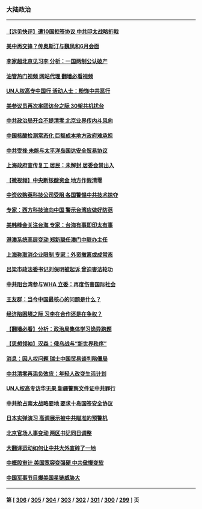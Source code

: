 ### 大陆政治
---
#### [【远见快评】遭10国拒签协议 中共印太战略折戟](../../pages/ncid277/n13748974.md?05310845) 
#### [美中再交锋？传奥斯汀与魏凤和6月会面](../../pages/ncid277/n13748846.md?05310845) 
#### [李家超北京见习李 分析：一国两制公认破产](../../pages/ncid277/n13746938.md?05310845) 
#### [油管热门视频 网站代理 翻墙必看视频](http://209.222.30.114:81/youtube.html?05310845)
#### [UN人权高专中国行 活动人士：粉饰中共恶行](../../pages/ncid277/n13748834.md?05310845) 
#### [美参议员再次率团访台之际 30架共机扰台](../../pages/ncid277/n13748744.md?05310845) 
#### [中共政治局开会不提清零 北京业界传内斗风向](../../pages/ncid277/n13748672.md?05310845) 
#### [中国核酸检测常态化 巨额成本地方政府难承担](../../pages/ncid277/n13748745.md?05310845) 
#### [中共受挫 未能与太平洋岛国达安全贸易协议](../../pages/ncid277/n13748631.md?05310845) 
#### [上海政府宣传复工 居民：未解封 居委会禁出入](../../pages/ncid277/n13748713.md?05310845) 
#### [【微视频】中央断核酸资金 地方作假清零](../../pages/ncid277/n13748693.md?05310845) 
#### [中资收购英科技公司受阻 各国警惕中共技术掠夺](../../pages/ncid277/n13748635.md?05310845) 
#### [专家：西方科技流向中国 警示台湾应做好防范](../../pages/ncid277/n13748557.md?05310845) 
#### [美韩峰会关注台海 专家：台海有事即印太有事](../../pages/ncid277/n13748506.md?05310845) 
#### [港澳系统高层变动 郑新聪任澳门中联办主任](../../pages/ncid277/n13748487.md?05310845) 
#### [上海称取消企业限制 专家：外资撤离或成常态](../../pages/ncid277/n13748403.md?05310845) 
#### [吕梁市政法委书记刘保明被起诉 曾迫害法轮功](../../pages/ncid277/n13748453.md?05310845) 
#### [中共阻台湾参与WHA 立委：再度伤害国际社会](../../pages/ncid277/n13748357.md?05310845) 
#### [王友群：当今中国最核心的问题是什么？](../../pages/ncid277/n13747599.md?05310845) 
#### [经济陷困境之际 习李在合作还是在争权？](../../pages/ncid277/n13747580.md?05310845) 
#### [【翻墙必看】分析：政治局集体学习诡异跑题](../../pages/ncid277/n13748281.md?05310845) 
#### [【思想领袖】汉森：俄乌战与“新世界秩序”](../../pages/ncid277/n13710805.md?05310845) 
#### [消息：因人权问题 瑞士中国贸易谈判陷僵局](../../pages/ncid277/n13748201.md?05310845) 
#### [中共清零再添负效应：年轻人改变生活计划](../../pages/ncid277/n13748102.md?05310845) 
#### [UN人权高专访华无果 新疆警察文件证中共罪行](../../pages/ncid277/n13748112.md?05310845) 
#### [中共抢占南太战略要地 要求十岛国签安全协议](../../pages/ncid277/n13748106.md?05310845) 
#### [日本实弹演习 高调展示被中共瞄准的预警机](../../pages/ncid277/n13748020.md?05310845) 
#### [北京官场人事变动 两区书记同日调整](../../pages/ncid277/n13747720.md?05310845) 
#### [大翻译运动如何让中共大外宣碎了一地](../../pages/ncid277/n13743979.md?05310845) 
#### [中概股审计 美国宽容变强硬 中共傲慢变软](../../pages/ncid277/n13747819.md?05310845) 
#### [中国军事节目爆美国星链威胁大](../../pages/ncid277/n13747800.md?05310845) 

---
#### 第 [ [306](./306.md?05310845) / [305](./305.md?05310845) / [304](./304.md?05310845) / [303](./303.md?05310845) / [302](./302.md?05310845) / [301](./301.md?05310845) / [300](./300.md?05310845) / [299](./299.md?05310845) ] 页
